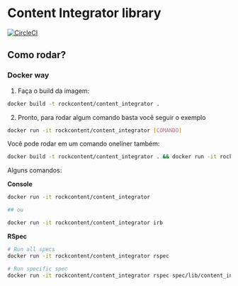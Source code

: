 # Content Integrator library
[![CircleCI](https://circleci.com/gh/rockcontent/content_integrator/tree/master.svg?style=shield&circle-token=cd5e9c6303c0bbbf1fab3aed6a7225a938242c88)](https://circleci.com/gh/rockcontent/content_integrator/tree/master)


## Como rodar?

### Docker way

1. Faça o build da imagem:
```bash
docker build -t rockcontent/content_integrator .
```
2. Pronto, para rodar algum comando basta você seguir o exemplo
```bash
docker run -it rockcontent/content_integrator [COMANDO]
```

Você pode rodar em um comando oneliner também:
```bash
docker build -t rockcontent/content_integrator . && docker run -it rockcontent/content_integrator
```

Alguns comandos:

**Console**
```bash
docker run -it rockcontent/content_integrator

## ou

docker run -it rockcontent/content_integrator irb
```

**RSpec**
```bash
# Run all specs
docker run -it rockcontent/content_integrator rspec

# Run specific spec
docker run -it rockcontent/content_integrator rspec spec/lib/content_integrator/connector_spec.rb
```
